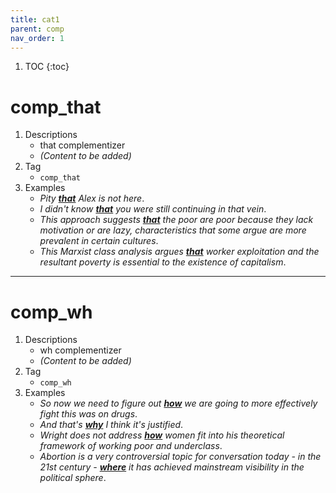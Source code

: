 ```yaml
---
title: cat1
parent: comp
nav_order: 1
---
```

1. TOC
{:toc}

# comp_that

1. Descriptions
    - that complementizer
    - *(Content to be added)*
2. Tag
    - `comp_that`
3. Examples
    - *Pity <ins>**that**</ins> Alex is not here*. 
    - *I didn't know <ins>**that**</ins> you were still continuing in that vein*. 
    - *This approach suggests <ins>**that**</ins> the poor are poor because they lack motivation or are lazy, characteristics that some argue are more prevalent in certain cultures*.
    - *This Marxist class analysis argues <ins>**that**</ins> worker exploitation and the resultant poverty is essential to the existence of capitalism*.

---

# comp_wh

1. Descriptions
    - wh complementizer
    - *(Content to be added)*
2. Tag
    - `comp_wh`
3. Examples
    - *So now we need to figure out <ins>**how**</ins> we are going to more effectively fight this was on drugs*. 
    - *And that's <ins>**why**</ins> I think it's justified*. 
    - *Wright does not address <ins>**how**</ins> women fit into his theoretical framework of working poor and underclass*.
    - *Abortion is a very controversial topic for conversation today - in the 21st century - <ins>**where**</ins> it has achieved mainstream visibility in the political sphere*.
